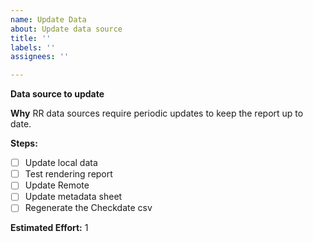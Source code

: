 ```yaml
---
name: Update Data
about: Update data source
title: ''
labels: ''
assignees: ''

---
```


**Data source to update**

**Why**
RR data sources require periodic updates to keep the report up to date. 

**Steps:**
 - [ ] Update local data
 - [ ] Test rendering report
 - [ ] Update Remote
 - [ ] Update metadata sheet
 - [ ] Regenerate the Checkdate csv

**Estimated Effort:**
1
